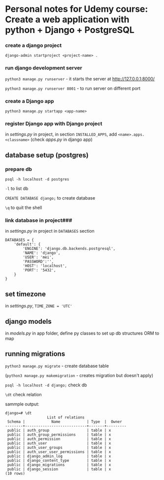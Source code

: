 
# Personal notes for Udemy course: **Create a web application with python + Django + PostgreSQL** #



### create a django project ###

`django-admin startproject <project-name> .`


### run django development server ###

`python3 manage.py runserver` - it starts the server at http://127.0.0.1:8000/ 

`python3 manage.py runserver 8001` - to run server on different port

### create a Django app ###

`python3 manage.py startapp <app-name>`


### register Django app with Django project

in *settings.py* in project, in section `INSTALLED_APPS`, add `<name>.apps.<classname>` (check *apps.py* in django app)


## database setup (postgres) ##

### prepare db ###

`psql -h localhost -d postgres`

`-l` to list db

`CREATE DATABASE django;` to create database 

`\q` to quit the shell

### link database in project###

in *settings.py* in project
in `DATABASES` section

```
DATABASES = {
    'default': {
        'ENGINE': 'django.db.backends.postgresql',
        'NAME': 'django',
        'USER': 'mei',
        'PASSWORD':'',
        'HOST': 'localhost',
        'PORT': '5432',
    }
}
```


## set timezone ##
in *settings.py*, `TIME_ZONE = 'UTC'`

## django models ##
in *models.py* in app folder, define py classes to set up db structures 
ORM to map 

## running migrations ##
`python3 manage.py migrate` - create database table 

(`python3 manage.py makemigration` - creates migration but doesn't apply)

`psql -h localhost -d django;` check db

`\dt` check relation 

sammple output:
```
django=# \dt
                   List of relations
 Schema |            Name            | Type  |  Owner  
--------+----------------------------+-------+---------
 public | auth_group                 | table | x
 public | auth_group_permissions     | table | x
 public | auth_permission            | table | x
 public | auth_user                  | table | x
 public | auth_user_groups           | table | x
 public | auth_user_user_permissions | table | x
 public | django_admin_log           | table | x
 public | django_content_type        | table | x
 public | django_migrations          | table | x
 public | django_session             | table | x
(10 rows)
```

